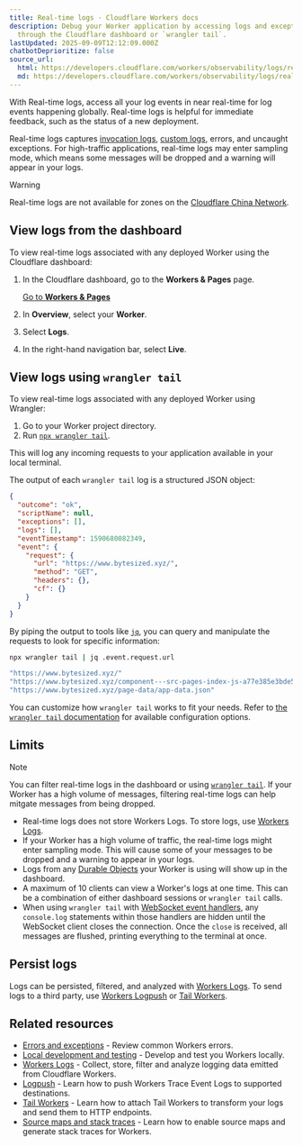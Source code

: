 ```yaml
---
title: Real-time logs · Cloudflare Workers docs
description: Debug your Worker application by accessing logs and exceptions
  through the Cloudflare dashboard or `wrangler tail`.
lastUpdated: 2025-09-09T12:12:09.000Z
chatbotDeprioritize: false
source_url:
  html: https://developers.cloudflare.com/workers/observability/logs/real-time-logs/
  md: https://developers.cloudflare.com/workers/observability/logs/real-time-logs/index.md
---
```


With Real-time logs, access all your log events in near real-time for log events happening globally. Real-time logs is helpful for immediate feedback, such as the status of a new deployment.

Real-time logs captures [invocation logs](https://developers.cloudflare.com/workers/observability/logs/workers-logs/#invocation-logs), [custom logs](https://developers.cloudflare.com/workers/observability/logs/workers-logs/#custom-logs), errors, and uncaught exceptions. For high-traffic applications, real-time logs may enter sampling mode, which means some messages will be dropped and a warning will appear in your logs.

Warning

Real-time logs are not available for zones on the [Cloudflare China Network](https://developers.cloudflare.com/china-network/).

## View logs from the dashboard

To view real-time logs associated with any deployed Worker using the Cloudflare dashboard:

1. In the Cloudflare dashboard, go to the **Workers & Pages** page.

   [Go to **Workers & Pages**](https://dash.cloudflare.com/?to=/:account/workers-and-pages)

2. In **Overview**, select your **Worker**.

3. Select **Logs**.

4. In the right-hand navigation bar, select **Live**.

## View logs using `wrangler tail`

To view real-time logs associated with any deployed Worker using Wrangler:

1. Go to your Worker project directory.
2. Run [`npx wrangler tail`](https://developers.cloudflare.com/workers/wrangler/commands/#tail).

This will log any incoming requests to your application available in your local terminal.

The output of each `wrangler tail` log is a structured JSON object:

```json
{
  "outcome": "ok",
  "scriptName": null,
  "exceptions": [],
  "logs": [],
  "eventTimestamp": 1590680082349,
  "event": {
    "request": {
      "url": "https://www.bytesized.xyz/",
      "method": "GET",
      "headers": {},
      "cf": {}
    }
  }
}
```

By piping the output to tools like [`jq`](https://stedolan.github.io/jq/), you can query and manipulate the requests to look for specific information:

```sh
npx wrangler tail | jq .event.request.url
```

```sh
"https://www.bytesized.xyz/"
"https://www.bytesized.xyz/component---src-pages-index-js-a77e385e3bde5b78dbf6.js"
"https://www.bytesized.xyz/page-data/app-data.json"
```

You can customize how `wrangler tail` works to fit your needs. Refer to [the `wrangler tail` documentation](https://developers.cloudflare.com/workers/wrangler/commands/#tail) for available configuration options.

## Limits

Note

You can filter real-time logs in the dashboard or using [`wrangler tail`](https://developers.cloudflare.com/workers/wrangler/commands/#tail). If your Worker has a high volume of messages, filtering real-time logs can help mitgate messages from being dropped.

* Real-time logs does not store Workers Logs. To store logs, use [Workers Logs](https://developers.cloudflare.com/workers/observability/logs/workers-logs).
* If your Worker has a high volume of traffic, the real-time logs might enter sampling mode. This will cause some of your messages to be dropped and a warning to appear in your logs.
* Logs from any [Durable Objects](https://developers.cloudflare.com/durable-objects/) your Worker is using will show up in the dashboard.
* A maximum of 10 clients can view a Worker's logs at one time. This can be a combination of either dashboard sessions or `wrangler tail` calls.
* When using `wrangler tail` with [WebSocket event handlers](https://developers.cloudflare.com/workers/runtime-apis/websockets/), any `console.log` statements within those handlers are hidden until the WebSocket client closes the connection. Once the `close` is received, all messages are flushed, printing everything to the terminal at once.

## Persist logs

Logs can be persisted, filtered, and analyzed with [Workers Logs](https://developers.cloudflare.com/workers/observability/logs/workers-logs). To send logs to a third party, use [Workers Logpush](https://developers.cloudflare.com/workers/observability/logs/logpush/) or [Tail Workers](https://developers.cloudflare.com/workers/observability/logs/tail-workers/).

## Related resources

* [Errors and exceptions](https://developers.cloudflare.com/workers/observability/errors/) - Review common Workers errors.
* [Local development and testing](https://developers.cloudflare.com/workers/development-testing/) - Develop and test you Workers locally.
* [Workers Logs](https://developers.cloudflare.com/workers/observability/logs/workers-logs) - Collect, store, filter and analyze logging data emitted from Cloudflare Workers.
* [Logpush](https://developers.cloudflare.com/workers/observability/logs/logpush/) - Learn how to push Workers Trace Event Logs to supported destinations.
* [Tail Workers](https://developers.cloudflare.com/workers/observability/logs/tail-workers/) - Learn how to attach Tail Workers to transform your logs and send them to HTTP endpoints.
* [Source maps and stack traces](https://developers.cloudflare.com/workers/observability/source-maps) - Learn how to enable source maps and generate stack traces for Workers.
